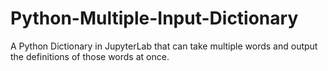 # Python-Multiple-Input-Dictionary
A Python Dictionary in JupyterLab that can take multiple words and output the definitions of those words at once.
